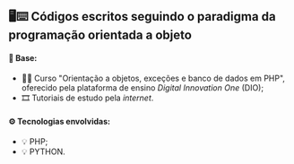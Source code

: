 ##                              🖥️⌨️ Códigos escritos seguindo o paradigma da programação orientada a objeto


#### 🎯 Base:
* 🚀🚀 Curso "Orientação a objetos, exceções e banco de dados em PHP", oferecido pela plataforma de ensino <i>Digital Innovation One</i> (DIO);
* 🎞️ Tutoriais de estudo pela <i>internet</i>.

#### ⚙️ Tecnologias envolvidas:
* 💡 PHP;
* 💡 PYTHON.
